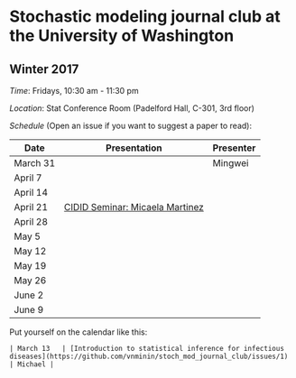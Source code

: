 # Stochastic modeling journal club at the University of Washington

## Winter 2017

*Time*: Fridays, 10:30 am - 11:30 pm

*Location*: Stat Conference Room (Padelford Hall, C-301, 3rd floor)

*Schedule* (Open an issue if you want to suggest a paper to read):

| Date | Presentation | Presenter |
|------|--------------|-----------|
| March 31 | | Mingwei |
| April 7 | | |
| April 14 | | |
| April 21 | [CIDID Seminar: Micaela Martinez](http://www.cidid.org/events/2017/4/20/cidid-seminar-micaela-martinez) | |
| April 28 | | |
| May 5 | | |
| May 12 | | |
| May 19 | | |
| May 26 | | |
| June 2 | | |
| June 9 | | |

Put yourself on the calendar like this:
```
| March 13   | [Introduction to statistical inference for infectious diseases](https://github.com/vnminin/stoch_mod_journal_club/issues/1) | Michael |
```

